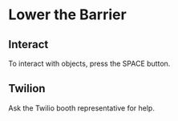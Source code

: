 # Lower the Barrier

## Interact
To interact with objects, press the SPACE button.

## Twilion
Ask the Twilio booth representative for help.
